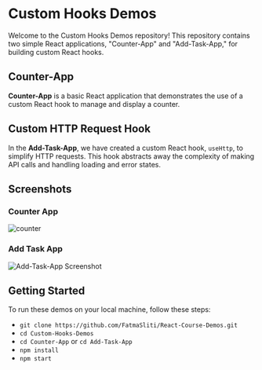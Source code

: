 # Custom Hooks Demos

Welcome to the Custom Hooks Demos repository! This repository contains two simple React applications, "Counter-App" and "Add-Task-App," for building custom React hooks.

## Counter-App

**Counter-App** is a basic React application that demonstrates the use of a custom React hook to manage and display a counter.

## Custom HTTP Request Hook

In the **Add-Task-App**, we have created a custom React hook, `useHttp`, to simplify HTTP requests. This hook abstracts away the complexity of making API calls and handling loading and error states.

## Screenshots

### Counter App

![counter](/img/one.png)

### Add Task App

![Add-Task-App Screenshot](/img/two.png)

## Getting Started

To run these demos on your local machine, follow these steps:

- `git clone https://github.com/FatmaSliti/React-Course-Demos.git`
- `cd Custom-Hooks-Demos`
- `cd Counter-App` or `cd Add-Task-App`
- `npm install`
- `npm start`
